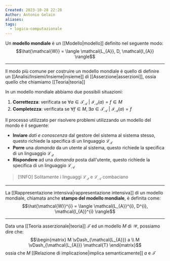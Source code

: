 ```yaml
---
Created: 2023-10-28 22:28
Author: Antonio Gelain
aliases: 
tags:
  - logica-computazionale
---
```


Un **modello mondiale** è un [[Modello|modello]] definito nel seguente modo:
$$\hat{\mathcal{W}} = \langle \mathcal{L_{A}}, D, \mathcal{I_{A}} \rangle$$

---

Il modo più comune per costruire un modello mondiale è quello di definire un [[Analisi/Insiemi/Insieme|insieme]] di [[Asserzione|asserzioni]], ossia quello che chiamiamo [[Teoria|teoria]]

In un modello mondiale abbiamo due possibili situazioni:
1. **Correttezza**: verificata se $\forall a \in \mathcal{T_{A}}\ |\ \mathcal{I_{A}}(a) = f \in M$
2. **Completezza**: verificata se $\forall f \in M, \exists a \in \mathcal{T_{A}}\ |\ \mathcal{I_{A}}(a) = f$

Il processo utilizzato per risolvere problemi utilizzando un modello del mondo è il seguente:
- **Inviare** *dati e conoscenza* dal gestore del sistema al sistema stesso, questo richiede la specifica di un linguaggio $\mathcal{L_{T}}$
- **Porre** una *domanda* da un utente al sistema, questo richiede la specifica di un linguaggio $\mathcal{L_{Q}}$
- **Rispondere** ad una *domanda* posta dall'utente, questo richiede la specifica di un linguaggio $\mathcal{L_{A}}$

> [!INFO] Solitamente i linguaggi $\mathcal{L_{Q}}$ e $\mathcal{L_{A}}$ combaciano

---

La [[Rappresentazione intensiva|rappresentazione intensiva]] di un modello mondiale, chiamata anche **stampo del modello mondiale**, è definita come:
$$\hat{\mathcal{W}}^{i} = \langle \mathcal{L_{A}}^{i}, D^{i}, \mathcal{I_{A}}^{i} \rangle$$

---

Data una [[Teoria asserzionale|teoria]] $\mathcal{T}$ ed un modello $M$ di $\mathcal{\hat W}$, possiamo dire che:
$$\begin{matrix}
M \vDash_{\mathcal{L_{A}}} a \\
M \vDash_{\mathcal{L_{A}}} \mathcal{T}
\end{matrix}$$
ossia che $M$ [[Relazione di implicazione|implica semanticamente]] $a$ e $\mathcal{T}$